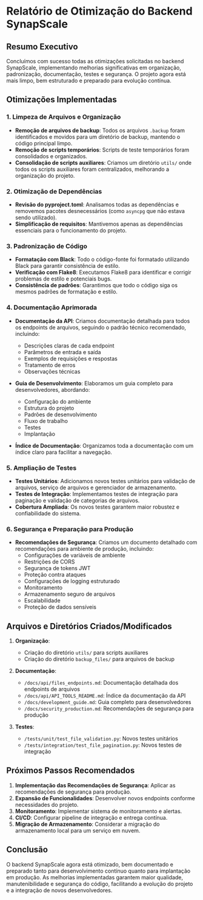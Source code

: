 # Relatório de Otimização do Backend SynapScale

## Resumo Executivo

Concluímos com sucesso todas as otimizações solicitadas no backend SynapScale, implementando melhorias significativas em organização, padronização, documentação, testes e segurança. O projeto agora está mais limpo, bem estruturado e preparado para evolução contínua.

## Otimizações Implementadas

### 1. Limpeza de Arquivos e Organização

- **Remoção de arquivos de backup**: Todos os arquivos `.backup` foram identificados e movidos para um diretório de backup, mantendo o código principal limpo.
- **Remoção de scripts temporários**: Scripts de teste temporários foram consolidados e organizados.
- **Consolidação de scripts auxiliares**: Criamos um diretório `utils/` onde todos os scripts auxiliares foram centralizados, melhorando a organização do projeto.

### 2. Otimização de Dependências

- **Revisão do pyproject.toml**: Analisamos todas as dependências e removemos pacotes desnecessários (como `asyncpg` que não estava sendo utilizado).
- **Simplificação de requisitos**: Mantivemos apenas as dependências essenciais para o funcionamento do projeto.

### 3. Padronização de Código

- **Formatação com Black**: Todo o código-fonte foi formatado utilizando Black para garantir consistência de estilo.
- **Verificação com Flake8**: Executamos Flake8 para identificar e corrigir problemas de estilo e potenciais bugs.
- **Consistência de padrões**: Garantimos que todo o código siga os mesmos padrões de formatação e estilo.

### 4. Documentação Aprimorada

- **Documentação da API**: Criamos documentação detalhada para todos os endpoints de arquivos, seguindo o padrão técnico recomendado, incluindo:
  - Descrições claras de cada endpoint
  - Parâmetros de entrada e saída
  - Exemplos de requisições e respostas
  - Tratamento de erros
  - Observações técnicas

- **Guia de Desenvolvimento**: Elaboramos um guia completo para desenvolvedores, abordando:
  - Configuração do ambiente
  - Estrutura do projeto
  - Padrões de desenvolvimento
  - Fluxo de trabalho
  - Testes
  - Implantação

- **Índice de Documentação**: Organizamos toda a documentação com um índice claro para facilitar a navegação.

### 5. Ampliação de Testes

- **Testes Unitários**: Adicionamos novos testes unitários para validação de arquivos, serviço de arquivos e gerenciador de armazenamento.
- **Testes de Integração**: Implementamos testes de integração para paginação e validação de categorias de arquivos.
- **Cobertura Ampliada**: Os novos testes garantem maior robustez e confiabilidade do sistema.

### 6. Segurança e Preparação para Produção

- **Recomendações de Segurança**: Criamos um documento detalhado com recomendações para ambiente de produção, incluindo:
  - Configurações de variáveis de ambiente
  - Restrições de CORS
  - Segurança de tokens JWT
  - Proteção contra ataques
  - Configurações de logging estruturado
  - Monitoramento
  - Armazenamento seguro de arquivos
  - Escalabilidade
  - Proteção de dados sensíveis

## Arquivos e Diretórios Criados/Modificados

1. **Organização**:
   - Criação do diretório `utils/` para scripts auxiliares
   - Criação do diretório `backup_files/` para arquivos de backup

2. **Documentação**:
   - `/docs/api/files_endpoints.md`: Documentação detalhada dos endpoints de arquivos
   - `/docs/api/API_TOOLS_README.md`: Índice da documentação da API
   - `/docs/development_guide.md`: Guia completo para desenvolvedores
   - `/docs/security_production.md`: Recomendações de segurança para produção

3. **Testes**:
   - `/tests/unit/test_file_validation.py`: Novos testes unitários
   - `/tests/integration/test_file_pagination.py`: Novos testes de integração

## Próximos Passos Recomendados

1. **Implementação das Recomendações de Segurança**: Aplicar as recomendações de segurança para produção.
2. **Expansão de Funcionalidades**: Desenvolver novos endpoints conforme necessidades do projeto.
3. **Monitoramento**: Implementar sistema de monitoramento e alertas.
4. **CI/CD**: Configurar pipeline de integração e entrega contínua.
5. **Migração de Armazenamento**: Considerar a migração do armazenamento local para um serviço em nuvem.

## Conclusão

O backend SynapScale agora está otimizado, bem documentado e preparado tanto para desenvolvimento contínuo quanto para implantação em produção. As melhorias implementadas garantem maior qualidade, manutenibilidade e segurança do código, facilitando a evolução do projeto e a integração de novos desenvolvedores.
